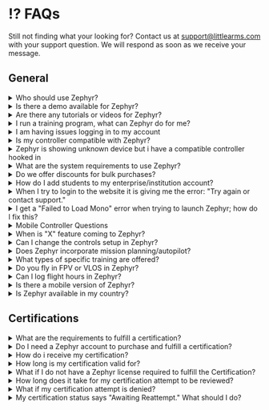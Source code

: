 # ⁉️ FAQs

Still not finding what your looking for? Contact us at [support@littlearms.com](mailto:support@littlearms.com) with your support question.  We will respond as soon as we receive your message.

## General

<details>

<summary>Who should use Zephyr?</summary>

Anyone who is seeking to improve their drone flight skills or receive training for a specific industry. For more information on the features Zephyr has to offer please reference our [features](https://zephyr-sim.com/features).\
\
Zephyr was designed from the ground up to be a training tool for growing real world skills. The enterprise version includes the Learning Management System meant to be used in classroom, workforce development, and training program environments. It is also great for businesses to track simulated flight times and scores of internal and contracted operators.

</details>

<details>

<summary>Is there a demo available for Zephyr?</summary>

We offer a free option for individual accounts [here](https://zephyr-sim.com/individuals). We also offer a risk-free trial to enterprises that would like to explore the advantages of incorporating Zephyr into their training operations. Interested parties may request a demo by contacting us at [contact@littlearms.com](mailto:contact@littlearms.com).

</details>

<details>

<summary>Are there any tutorials or videos for Zephyr?</summary>



Most of the simulator is self contained. Instructions will show on the left side of the screen in modules and the after action reports provide information about lost points.\
Basic Tutorials:

[Zephyr Tutorial Introduction](https://youtu.be/1680wJY0hiw)

[Downloading and Installing Zephyr (Windows)](https://youtu.be/jrpL7OWAUiI)

[Reports on Free and Individual Accounts](https://youtu.be/jako7zkpwFA)

[Creating a Course and Assignments](https://youtu.be/03Z5cyeRwjE)

[Inviting Students](https://youtu.be/sZ2OG38MZy0)

[Zephyr Drone Simulator FS-i6S Setup (Updated July 2018)](https://youtu.be/TDcRAayNbqg)

[Zephyr Drone Simulator FS-T6 Setup Tutorial](https://youtu.be/hz4HkBdrZYM)

</details>

<details>

<summary>I run a training program, what can Zephyr do for me?</summary>

The learning management system (LMS) is a highly effective tool that can be utilized to increase operational efficiency of your training program. Using our web portal in combination with Zephyr Drone Simulator, instructors and operators can view data on the flights of both individuals and entire classes. More information on the features Zephyr has to offer can be found on our [features](https://zephyr-sim.com/features).\
\
Zephyr can save you both time and money by allowing you to track student progress without having to look over their shoulder. It also reduces the chances of drones being destroyed or damaged in training through operator error. Zephyr was designed to allow many students to go through training at one time, so if you have a limited number of drones that can be flown at one time, Zephyr is a great way to allow students to train as they prepare and cycle through using the physical drones. \
\
Using Zephyr also increases both instructor confidence in their students and student confidence in themselves since they will have a better foundation for how to fly and control a drone than if they jump straight into trying to fly expensive equipment in the field.

</details>

<details>

<summary>I am having issues logging in to my account</summary>

If you are getting an email/password invalid combination you may need to reset your password. If you have not logged in for an extended period of time, you may need to initiate a password reset even if you have not forgotten it. \
\
You can initiate a password reset by going to the Zephyr site at  [https://zephyr-sim.com/login](https://zephyr-sim.com/login) then clicking login in the top right, and clicking forgot password. This will generate an email with a link to finish the password reset process.\
\
Note: if you can login to the website, but not the simulator, you may still need to do a password reset.

</details>

<details>

<summary>Is my controller compatible with Zephyr?</summary>

You can find the list of the latest supported controllers [here](supported-controllers.md).

</details>

<details>

<summary>Zephyr is showing unknown device but i have a compatible controller hooked in</summary>

You may have another controller or HID device connected that could be conflicting with the input. These can include gamepads, joysticks, and other controllers. Please make sure to unplug any devices that could be causing the conflict (excluding mouse and keyboard).

</details>

<details>

<summary>What are the system requirements to use Zephyr?</summary>

You can find the current system requirements [here](system-requirements.md).

</details>

<details>

<summary>Do we offer discounts for bulk purchases?</summary>

For large enterprise/educational orders we can offer volume discounts. A minimum of 100 licenses is required in a single order for these discounts to apply. For more information on these purchases please reach out to [sales@littlearms.com](mailto:sales@littlearms.com) and we will help find the solution that is right for you.

</details>

<details>

<summary>How do I add students to my enterprise/institution account?</summary>



First you need to make sure you have licenses available. Depending on how your account is setup, you can purchase them directly through the website or by contacting our sales team.

Steps for adding students after acquiring the licenses:

1. Login to https://zephyr-sim.com/login
2. If you are not on your management page, click the Dashboard button in the top right
3. Once you are on the Dashboard, click Manage on the left
4. If you haven't created a course yet, you need to do that first. If you've created a course skip to step 8.
5. Click the courses Tab
6. Click the green Create button
7. Fill out the fields and click Create again.
8. Click the Users Tab
9. Click "Invite Student"
10. Select the course you wish for the student(s) to be assigned to
11. Enter the email(s) of your student(s), separated by commas if there are multiple
12. Click Invite and they will be sent invitation emails that will automatically tie them to your institution and course when they complete it.

</details>

<details>

<summary>When I try to login to the website it is giving me the error: "Try again or contact support."</summary>

This can sometimes occur if you are using an older or unsupported web browser such as Internet Explorer. Please try again using Chrome, Firefox, or Edge. If the problem persists, please reach out to our support team.

</details>

<details>

<summary>I get a "Failed to Load Mono" error when trying to launch Zephyr; how do I fix this?</summary>

The "Failed to Load Mono" error when launching Zephyr is usually the result of corrupted files during the download or installation process. The Little Arms Launcher has a "Scan and Repair" option that will correct this issue. To run the scan and repair, close the error dialogue box if it is still open.

1. Click the button with the 3 dots to the right of the "Launch" button on the Zephyr tab to access the options.
2. Select "Scan and Repair" This will run for a moment and clear out corrupted files. Wait for the process to finish
3. Once it completes, you should be able to click the Launch button and use Zephyr as expected

</details>

<details>

<summary>Mobile Controller Questions</summary>

Due to limited use and frequent issues, we have decided to end support for the mobile controller. If you currently use the mobile controller, you may continue to do so, but it will likely be phased out in future updates. As such, we will not be able to offer any support or troubleshooting if you encounter issues.

</details>

<details>

<summary>When is "X" feature coming to Zephyr?</summary>

Zephyr is a constantly growing and evolving training platform. We take user and customer feedback very seriously and do everything we can to make Zephyr the best drone training tool possible. If you have feedback or specific features you or your institution requires please contact us at [support@littlearms.com](mailto:support@littlearms.com).

We have also worked with schools and businesses to create content specifically for their students, employees and customers through a software development agreement. Please contact our sales team if you are interested at [sales@littlearms.com](mailto:sales@littlearms.com).

</details>

<details>

<summary>Can I change the controls setup in Zephyr?</summary>

Yes, users are able to configure the controller/transmitter to any configuration from the available channels. In the simulator there is a calibration and mapping menu where users can customize inputs to their liking.

</details>

<details>

<summary>Does Zephyr incorporate mission planning/autopilot?</summary>

Zephyr does not currently contain any auto-pilot features or mission planning. Some drone models have obstacle avoidance which can be activated.

</details>

<details>

<summary>What types of specific training are offered?</summary>

All of the modules are built strategically to provide effective training in a progressive learning environment. As the user progresses through the scenarios and modules, each module encompasses the principles learned in previous objectives, increasing the knowledge retention of the user. In most modules, users can fly in different ways or styles and still be successful. As we develop Zephyr further, we will be adding more modules for specific industries such as cinematography, surveying, inspection, and modules for first responders.

</details>

<details>

<summary>Do you fly in FPV or VLOS in Zephyr?</summary>

Both modes are displayed and accessible in Zephyr. By default, the camera can be switched in-flight by pressing the spacebar.

</details>

<details>

<summary>Can I log flight hours in Zephyr?</summary>

Zephyr logs flight time in the simulator, which is stored and can be accessed later online through the integrated learning management system. If you are idle for too long in the simulator, it will not count your report/flight time for that module. The simulator will notify you if this occurs. This is done to keep logged flight time meaningful and to accurately report the amount of time a user flies in the simulator.

We also have an optional integration with [Drone Logbook](drone-logbook.md) where you can send your reports automatically from Zephyr to the [Drone Logbook](drone-logbook.md) system to be included in your simulated flight time.

</details>

<details>

<summary>Is there a mobile version of Zephyr?</summary>

No, Zephyr is a PC and Mac based platform. There is a free mobile controller available for Zephyr, but this is simply a touch screen controller that can be connected via your internet network and does not run the entire simulator platform on the mobile device.

</details>

<details>

<summary>Is Zephyr available in my country?</summary>

For the majority of countries, the answer is yes. However, please be aware that Zephyr is currently localized to the United States and focuses on the US Federal Aviation Administration laws and regulations.  You can find the complete list of countries Zephyr is [NOT AVAILABLE here.](country-availability.md)

</details>

## Certifications

<details>

<summary>What are the requirements to fulfill a certification?</summary>

Each certification has varying requirements. Some may require a minimum amount of flight time, others may require a video recording of a flight attempt.

For example, the APSA Virtual BPERP Certification requires the pilot to record their screen and camera while they attempt the BPERP Scenario Test. That recording is then saved to a shareable platform and submitted as their certification attempt on Zephyr. Once the attempt is reviewed by a BPERP Proctor, te pilot will receive a status update on their certification.

Other certifications may require a level of currency to maintain the "Current" status. For example, if a certification requires a certain number of flight hours in the simulator each month, you will need to make sure that you meet those requirements. Your certification's status will not be "Current" until you meet those requirements.

</details>

<details>

<summary>Do I need a Zephyr account to purchase and fulfill a certification?</summary>

Yes. If you do not already have a Zephyr account, you will be prompted to register on purchasing your certification.

</details>

<details>

<summary>How do i receive my certification?</summary>

You will receive a digital copy of your certification once it is approved. You can also view and show your certification status through your Zephyr Public Profile page. To view and modify your Zephyr Public Profile settings, log in to your Zephyr account and click the "Settings" (Cog) icon in the navigation bar on the top of the screen.

Your user settings window will pop up. Scroll to the bottom under the Public Profile section

Click the Enable Public Profile toggle

Select which items you would like shared from the menu that appears (First Name, Last Name, etc.)

</details>

<details>

<summary>How long is my certification valid for?</summary>

It depends. Terms for certifications vary. Details within the description of the certification will outline how long a certification is valid for.

</details>

<details>

<summary>What if I do not have a Zephyr license required to fulfill the Certification?</summary>

When you purchase a certification, if you do not own the relevant license required for the certification, you will be granted a temporary license with enough time to familiarize yourself with the simulator and scenario.

</details>

<details>

<summary>How long does it take for my certification attempt to be reviewed?</summary>

It depends. We, and our partners, try our best to review certifications in a timely manner. Details within the certification description will outline the review process and any estimations that we can provide.

</details>

<details>

<summary>What if my certification attempt is denied?</summary>

In the event that your certification attempt is denied, you will need to repurchase the certification in order to reattempt.

</details>

<details>

<summary>My certification status says "Awaiting Reattempt." What should I do?</summary>

If you receive a notification that your certification is "Awaiting Reattempt", that means that the reviewer found a minor issue with your submission and is allowing you to reattempt the certification without requiring another certification purchase. The reviewer will provide notes that will contain details on why the attempt was temporarily denied.

</details>
